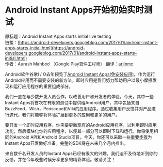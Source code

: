 # Android Instant Apps开始初始实时测试

原标题：Android Instant Apps starts initial live testing  
链接：[https://android-developers.googleblog.com/2017/01/android-instant-apps-starts-initial.html](https://android-developers.googleblog.com/2017/01/android-instant-apps-starts-initial.html)  
作者：Aurash Mahbod （Google Play软件工程师）
翻译：[arjinmc](https://github.com/arjinmc)  

Android软件谷歌I / O去年预览了[Android Instant Apps(免安装应用)](https://developer.android.com/topic/instant-apps/index.html)，作为运行Android应用而不需要安装的新方法。即时应用是我们努力帮助用户以最小摩擦发现和运行应用程序的重要组成部分。

我们一直在与少数开发人员合作，以改善用户和开发者的体验。今天，其中一些Instant Apps将首次在有限的测试中提供给Android用户，其中包括来自BuzzFeed，Wish，Periscope和Viki的应用程序。通过收集用户反馈并对产品进行迭代，我们将能够将体验扩展到更多的应用和更多的用户。

要开发一个即时应用程序，你需要更新现有的Android应用程序，以利用即时应用功能，然后模块化你的应用程序，以便其一部分可以即时下载和运行。你将使用相同的Android API和Android Studio项目。今天，你还可以采取一些[重要步骤](https://developer.android.com/topic/instant-apps/prepare.html)为Instant Apps开发做好准备。完整的SDK将在未来几个月内推出。

来自数千名开发人员的Instant Apps已经有很大的兴趣。我们迫不及待地听到你的反馈，并在今年晚些时候分享更多的精彩体验。敬请关注！